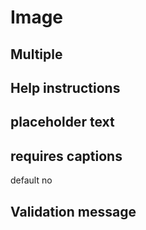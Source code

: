 # Image

## Multiple
## Help instructions
## placeholder text
## requires captions
default no
## Validation message